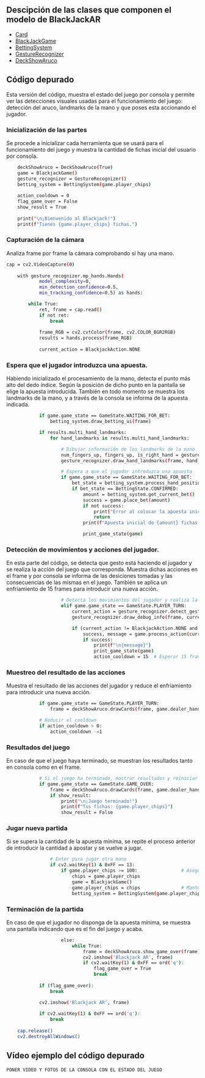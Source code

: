 ## Descipción de las clases que componen el modelo de BlackJackAR

- [Card](classes/Card.md)
- [BlackJackGame](classes/BlackJackGame.md)
- [BettingSystem](classes/BettingSystem.md)
- [GestureRecognizer](classes/GestureRecognizer.md)
- [DeckShowAruco](classes/DeckShowAruco.md)


## Código depurado

Esta versión del código, muestra el estado del juego por consola y permite ver las detecciones visuales usadas para el funcionamiento del juego: detección del aruco, landmarks de la mano y que poses esta accionando el jugador.


### Inicialización de las partes
Se procede a inicializar cada herramienta que se usará para el funcionamiento del juego y muestra la cantidad de fichas inicial del usuario por consola.

```bash
    deckShowAruco = DeckShowAruco(True)                                                 # Clase para detectar aruco y visualizar cartas
    game = BlackjackGame()                                                              # Inicializar el juego
    gesture_recognizer = GestureRecognizer()                                            # Inicializar el reconocedor de movimientos
    betting_system = BettingSystem(game.player_chips)                                   # Inicializar la interfaz para apostar                   
    
    action_cooldown = 0
    flag_game_over = False
    show_result = True
    
    print("\n¡Bienvenido al Blackjack!")
    print(f"Tienes {game.player_chips} fichas.")
```

### Capturación de la cámara
Analiza frame por frame la cámara comprobando si hay una mano.

```bash
cap = cv2.VideoCapture(0)
    
    with gesture_recognizer.mp_hands.Hands(
            model_complexity=0,
            min_detection_confidence=0.5,
            min_tracking_confidence=0.5) as hands:

        while True:
            ret, frame = cap.read()
            if not ret:
                break
            
            frame_RGB = cv2.cvtColor(frame, cv2.COLOR_BGR2RGB)
            results = hands.process(frame_RGB)
            
            current_action = BlackjackAction.NONE
```


### Espera que el jugador introduzca una apuesta.
Habiendo inicializado el procesamiento de la mano, detecta el punto más alto del dedo índice. Según la posición de dicho punto en la pantalla se elige la apuesta introducida. También en todo momento se muestra los landmarks de la mano, y a través de la consola se informa de la apuesta indicada.

```bash
            if game.game_state == GameState.WAITING_FOR_BET: 
                betting_system.draw_betting_ui(frame)

            if results.multi_hand_landmarks:
                for hand_landmarks in results.multi_hand_landmarks:

                    # Dibujar información de los landmarks de la mano
                    num_fingers_up, fingers_up, is_right_hand = gesture_recognizer.count_fingers_up(hand_landmarks)
                    gesture_recognizer.draw_hand_landmarks(frame, hand_landmarks)

                    # Espera a que el jugador introduzca una apuesta
                    if game.game_state == GameState.WAITING_FOR_BET:
                        bet_state = betting_system.process_hand_position(hand_landmarks, frame)
                        if bet_state == BettingState.CONFIRMED:
                            amount = betting_system.get_current_bet()
                            success = game.place_bet(amount)
                            if not success:
                                print("Error al colocar la apuesta inicial")
                                return
                            print(f"Apuesta inicial de {amount} fichas colocada.")

                            print_game_state(game)
```


### Detección de movimientos y acciones del jugador.
En esta parte del código, se detecta que gesto está haciendo el jugador y se realiza la acción del juego que corresponda. Muestra dichas acciones en el frame y por consola se informa de las desiciones tomadas y las consecuencias de las mismas en el juego. También se aplica un enfriamiento de 15 frames para introducir una nueva acción.

```bash
                    # Detecta los movimientos del jugador y realiza la acción correspondiente
                    elif game.game_state == GameState.PLAYER_TURN:
                        current_action = gesture_recognizer.detect_gesture(hand_landmarks)
                        gesture_recognizer.draw_debug_info(frame, current_action, hand_landmarks, fingers_up, is_right_hand)

                        if (current_action != BlackjackAction.NONE and action_cooldown == 0):
                            success, message = game.process_action(current_action)
                            if success:
                                print(f"\n{message}")
                                print_game_state(game)
                                action_cooldown = 15  # Esperar 15 frames antes de aceptar otra acción
```

### Muestreo del resultado de las acciones
Muestra el resultado de las acciones del jugador y reduce el enfriamiento para introducir una nueva acción.

```bash
            if game.game_state == GameState.PLAYER_TURN:
                frame = deckShowAruco.drawCards(frame, game.dealer_hand, game.player_hands)

            # Reducir el cooldown
            if action_cooldown > 0:
                action_cooldown -=1
```

### Resultados del juego
En caso de que el juego haya terminado, se muestran los resultados tanto en consola como en el frame.
```bash
            # Si el juego ha terminado, mostrar resultados y reiniciar
            if game.game_state == GameState.GAME_OVER:
                frame = deckShowAruco.drawCards(frame, game.dealer_hand, game.player_hands, True)
                if show_result:
                    print("\n¡Juego terminado!")
                    print(f"Tus fichas: {game.player_chips}")
                    show_result = False
```

### Jugar nueva partida
Si se supera la cantidad de la apuesta mínima, se repite el proceso anterior de introducir la cantidad a apostar y se vuelve a jugar.

```bash
                # Enter para jugar otra mano
                if cv2.waitKey(1) & 0xFF == 13:
                    if game.player_chips >= 100:                # Asegurar que tiene suficientes fichas
                        chips = game.player_chips
                        game = BlackjackGame()
                        game.player_chips = chips               # Mantener las fichas ganadas
                        betting_system = BettingSystem(game.player_chips)
```

### Terminación de la partida
En caso de que el jugador no disponga de la apuesta mínima, se muestra una pantalla indicando que es el fin del juego y acaba.

```bash
                    else:
                        while True:
                            frame = deckShowAruco.show_game_over(frame)
                            cv2.imshow('Blackjack AR', frame)
                            if cv2.waitKey(1) & 0xFF == ord('q'):
                                flag_game_over = True
                                break
            
            if (flag_game_over):
                break

            cv2.imshow('Blackjack AR', frame)
            
            if cv2.waitKey(1) & 0xFF == ord('q'):
                break
    
    cap.release()
    cv2.destroyAllWindows()
```


## Vídeo ejemplo del código depurado

    PONER VIDEO Y FOTOS DE LA CONSOLA CON EL ESTADO DEL JUEGO